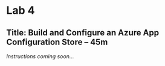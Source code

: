 # Lab 4

## Title: Build and Configure an Azure App Configuration Store – 45m

*Instructions coming soon...*
